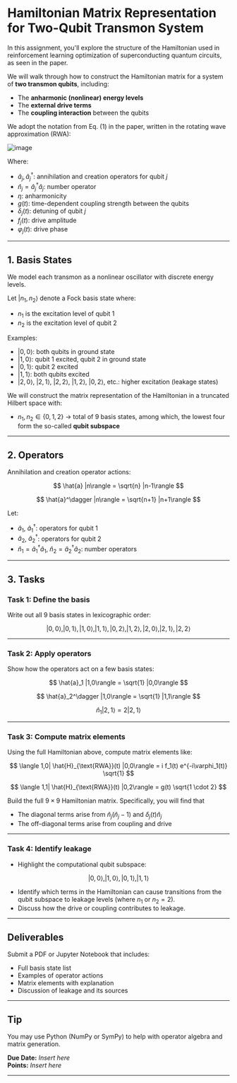 # Hamiltonian Matrix Representation for Two-Qubit Transmon System

In this assignment, you'll explore the structure of the Hamiltonian used in reinforcement learning optimization of superconducting quantum circuits, as seen in the paper.

We will walk through how to construct the Hamiltonian matrix for a system of **two transmon qubits**, including:
- The **anharmonic (nonlinear) energy levels**
- The **external drive terms**
- The **coupling interaction** between the qubits

We adopt the notation from Eq. (1) in the paper, written in the rotating wave approximation (RWA):

![image](https://github.com/user-attachments/assets/99461bb4-07f3-4290-98c5-d97f1f98b782)



Where:
- $\hat{a}_j, \hat{a}_j^\dagger$: annihilation and creation operators for qubit $j$
- $\hat{n}_j = \hat{a}_j^\dagger \hat{a}_j$: number operator
- $\eta$: anharmonicity
- $g(t)$: time-dependent coupling strength between the qubits
- $\delta_j(t)$: detuning of qubit $j$
- $f_j(t)$: drive amplitude
- $\varphi_j(t)$: drive phase

---

## 1. Basis States

We model each transmon as a nonlinear oscillator with discrete energy levels.

Let $|n_1, n_2\rangle$ denote a Fock basis state where:
- $n_1$ is the excitation level of qubit 1
- $n_2$ is the excitation level of qubit 2

Examples:
- $|0, 0\rangle$: both qubits in ground state
- $|1, 0\rangle$: qubit 1 excited, qubit 2 in ground state
- $|0, 1\rangle$: qubit 2 excited
- $|1, 1\rangle$: both qubits excited
- $|2, 0\rangle$, $|2, 1\rangle$, $|2, 2\rangle$, $|1, 2\rangle$, $|0, 2\rangle$, etc.: higher excitation (leakage states)

We will construct the matrix representation of the Hamiltonian in a truncated Hilbert space with:
- $n_1, n_2 \in \{0, 1, 2\}$ → total of 9 basis states, among which, the lowest four form the so-called **qubit subspace**

---

## 2. Operators

Annihilation and creation operator actions:

$$
\hat{a} |n\rangle = \sqrt{n} |n-1\rangle
$$

$$
\hat{a}^\dagger |n\rangle = \sqrt{n+1} |n+1\rangle
$$

Let:
- $\hat{a}_1$, $\hat{a}_1^\dagger$: operators for qubit 1
- $\hat{a}_2$, $\hat{a}_2^\dagger$: operators for qubit 2
- $\hat{n}_1 = \hat{a}_1^\dagger \hat{a}_1$, $\hat{n}_2 = \hat{a}_2^\dagger \hat{a}_2$: number operators

---

## 3. Tasks

### Task 1: Define the basis

Write out all 9 basis states in lexicographic order:

$$
|0,0\rangle, |0,1\rangle, |1,0\rangle, |1,1\rangle, |0,2\rangle, |1,2\rangle, |2,0\rangle, |2,1\rangle, |2,2\rangle
$$

---

### Task 2: Apply operators

Show how the operators act on a few basis states:

$$
\hat{a}_1 |1,0\rangle = \sqrt{1} |0,0\rangle
$$

$$
\hat{a}_2^\dagger |1,0\rangle = \sqrt{1} |1,1\rangle
$$

$$
\hat{n}_1 |2,1\rangle = 2 |2,1\rangle
$$

---

### Task 3: Compute matrix elements

Using the full Hamiltonian above, compute matrix elements like:

$$
\langle 1,0| \hat{H}_{\text{RWA}}(t) |0,0\rangle = i f_1(t) e^{-i\varphi_1(t)} \sqrt{1}
$$

$$
\langle 1,1| \hat{H}_{\text{RWA}}(t) |0,2\rangle = g(t) \sqrt{1 \cdot 2}
$$

Build the full $9 \times 9$ Hamiltonian matrix. Specifically, you will find that
- The diagonal terms arise from $\hat{n}_j(\hat{n}_j - 1)$ and $\delta_j(t)\hat{n}_j$
- The off-diagonal terms arise from coupling and drive

---

### Task 4: Identify leakage

- Highlight the computational qubit subspace:

$$
|0,0\rangle, |1,0\rangle, |0,1\rangle, |1,1\rangle
$$

- Identify which terms in the Hamiltonian can cause transitions from the qubit subspace to leakage levels (where $n_1$ or $n_2 = 2$).
- Discuss how the drive or coupling contributes to leakage.

---

## Deliverables

Submit a PDF or Jupyter Notebook that includes:
- Full basis state list
- Examples of operator actions
- Matrix elements with explanation
- Discussion of leakage and its sources

---

## Tip

You may use Python (NumPy or SymPy) to help with operator algebra and matrix generation.

**Due Date:** _Insert here_  
**Points:** _Insert here_

---
